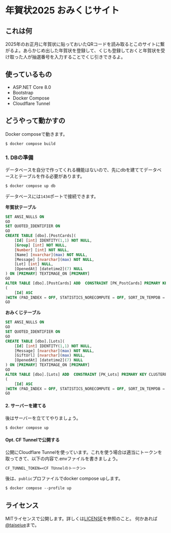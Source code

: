 # 年賀状2025 おみくじサイト

## これは何
2025年のお正月に年賀状に貼っておいたQRコードを読み取るとこのサイトに繋がるよ。あらかじめ出した年賀状を登録して、くじも登録しておくと年賀状を受け取った人が抽選番号を入力することでくじ引きできるよ。

## 使っているもの

- ASP.NET Core 8.0
- Bootstrap
- Docker Compose
- Cloudflare Tunnel

## どうやって動かすの

Docker composeで動きます。

```sh
$ docker compose build
```

### 1. DBの準備
データベースを自分で作ってくれる機能はないので、先にdbを建ててデータベースとテーブルを作る必要があります。

```sh
$ docker compose up db
```

データベースには`1434`ポートで接続できます。

**年賀状テーブル**

```sql
SET ANSI_NULLS ON
GO
SET QUOTED_IDENTIFIER ON
GO
CREATE TABLE [dbo].[PostCards](
	[Id] [int] IDENTITY(1,1) NOT NULL,
	[Group] [int] NOT NULL,
	[Number] [int] NOT NULL,
	[Name] [nvarchar](max) NOT NULL,
	[Message] [nvarchar](max) NOT NULL,
	[Lot] [int] NULL,
	[OpenedAt] [datetime2](7) NULL
) ON [PRIMARY] TEXTIMAGE_ON [PRIMARY]
GO
ALTER TABLE [dbo].[PostCards] ADD  CONSTRAINT [PK_PostCards] PRIMARY KEY CLUSTERED 
(
	[Id] ASC
)WITH (PAD_INDEX = OFF, STATISTICS_NORECOMPUTE = OFF, SORT_IN_TEMPDB = OFF, IGNORE_DUP_KEY = OFF, ONLINE = OFF, ALLOW_ROW_LOCKS = ON, ALLOW_PAGE_LOCKS = ON) ON [PRIMARY]
GO
```

**おみくじテーブル**

```sql
SET ANSI_NULLS ON
GO
SET QUOTED_IDENTIFIER ON
GO
CREATE TABLE [dbo].[Lots](
	[Id] [int] IDENTITY(1,1) NOT NULL,
	[Message] [nvarchar](max) NOT NULL,
	[GiftUrl] [nvarchar](max) NULL,
	[OpenedAt] [datetime2](7) NULL
) ON [PRIMARY] TEXTIMAGE_ON [PRIMARY]
GO
ALTER TABLE [dbo].[Lots] ADD  CONSTRAINT [PK_Lots] PRIMARY KEY CLUSTERED 
(
	[Id] ASC
)WITH (PAD_INDEX = OFF, STATISTICS_NORECOMPUTE = OFF, SORT_IN_TEMPDB = OFF, IGNORE_DUP_KEY = OFF, ONLINE = OFF, ALLOW_ROW_LOCKS = ON, ALLOW_PAGE_LOCKS = ON) ON [PRIMARY]
GO
```

#### 2. サーバーを建てる
後はサーバーを立ててやりましょう。

```sh
$ docker compose up
```

#### Opt. CF Tunnelで公開する

公開にCloudflare Tunnelを使っています。これを使う場合は適当にトークンを取ってきて、以下の内容で.envファイルを書きましょう。

```txt
CF_TUNNEL_TOKEN=<CF TUnnelのトークン>
```

後は、`public`プロファイルでdocker compose upします。

```txt
$ docker compose --profile up
```

## ライセンス
MITライセンスで公開します。詳しくは[LICENSE](./LICENSE)を参照のこと。
何かあれば[@taiseiue](https://x.com/taiseiue)まで。
